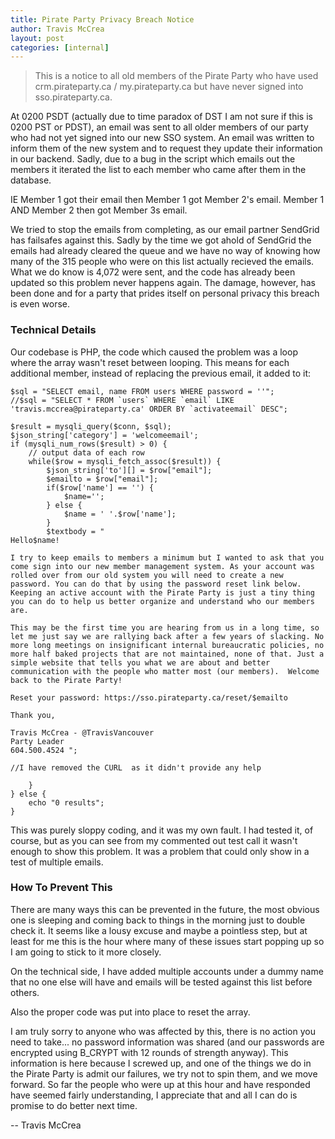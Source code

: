```yaml
---
title: Pirate Party Privacy Breach Notice
author: Travis McCrea
layout: post
categories: [internal]
---
```


> This is a notice to all old members of the Pirate Party who have used crm.pirateparty.ca / my.pirateparty.ca but have never signed into sso.pirateparty.ca. 

At 0200 PSDT (actually due to time paradox of DST I am not sure if this is 0200 PST or PDST), an email was sent to all older members of our party who had not yet signed into our new SSO system. An email was written to inform them of the new system and to request they update their information in our backend. Sadly, due to a bug in the script which emails out the members it iterated the list to each member who came after them in the database. 

IE Member 1 got their email then Member 1 got Member 2's email. Member 1 AND Member 2 then got Member 3s email. 

We tried to stop the emails from completing, as our email partner SendGrid has failsafes against this. Sadly by the time we got ahold of SendGrid the emails had already cleared the queue and we have no way of knowing how many of the 315 people who were on this list actually recieved the emails. What we do know is 4,072 were sent, and the code has already been updated so this problem never happens again. The damage, however, has been done and for a party that prides itself on personal privacy this breach is even worse.

### Technical Details

Our codebase is PHP, the code which caused the problem was a loop where the array wasn't reset between looping. This means for each additional member, instead of replacing the previous email, it added to it:

```
$sql = "SELECT email, name FROM users WHERE password = ''";
//$sql = "SELECT * FROM `users` WHERE `email` LIKE 'travis.mccrea@pirateparty.ca' ORDER BY `activateemail` DESC";

$result = mysqli_query($conn, $sql);
$json_string['category'] = 'welcomeemail';
if (mysqli_num_rows($result) > 0) {
    // output data of each row
    while($row = mysqli_fetch_assoc($result)) {
        $json_string['to'][] = $row["email"];
        $emailto = $row["email"];
        if($row['name'] == '') {
			$name='';
		} else {
			$name = ' '.$row['name'];
		}
		$textbody = "
Hello$name!

I try to keep emails to members a minimum but I wanted to ask that you come sign into our new member management system. As your account was rolled over from our old system you will need to create a new password. You can do that by using the password reset link below. Keeping an active account with the Pirate Party is just a tiny thing you can do to help us better organize and understand who our members are.

This may be the first time you are hearing from us in a long time, so let me just say we are rallying back after a few years of slacking. No more long meetings on insignificant internal bureaucratic policies, no more half baked projects that are not maintained, none of that. Just a simple website that tells you what we are about and better communication with the people who matter most (our members).  Welcome back to the Pirate Party! 

Reset your password: https://sso.pirateparty.ca/reset/$emailto

Thank you,

Travis McCrea - @TravisVancouver
Party Leader
604.500.4524 ";

//I have removed the CURL  as it didn't provide any help

    }
} else {
    echo "0 results";
}
```

This was purely sloppy coding, and it was my own fault. I had tested it, of course, but as you can see from my commented out test call it wasn't enough to show this problem. It was a problem that could only show in a test of multiple emails. 

### How To Prevent This

There are many ways this can be prevented in the future, the most obvious one is sleeping and coming back to things in the morning just to double check it. It seems like a lousy excuse and maybe a pointless step, but at least for me this is the hour where many of these issues start popping up so I am going to stick to it more closely.

On the technical side, I have added multiple accounts under a dummy name that no one else will have and emails will be tested against this list before others.

Also the proper code was put into place to reset the array. 

I am truly sorry to anyone who was affected by this, there is no action you need to take... no password information was shared (and our passwords are encrypted using B_CRYPT with 12 rounds of strength anyway). This information is here because I screwed up, and one of the things we do in the Pirate Party is admit our failures, we try not to spin them, and we move forward. So far the people who were up at this hour and have responded have seemed fairly understanding, I appreciate that and all I can do is promise to do better next time.

-- Travis McCrea
